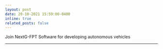 ```yaml
---
layout: post
date: 20-10-2021 15:59:00-0400
inline: true
related_posts: false
---
```


Join NextG-FPT Software for developing autonomous vehicles

---
